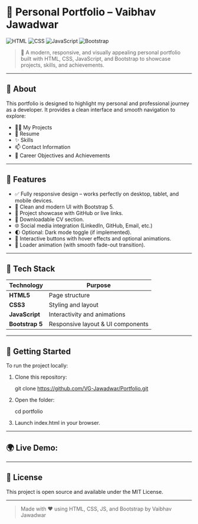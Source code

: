 # 💼 Personal Portfolio – Vaibhav Jawadwar

![HTML](https://img.shields.io/badge/HTML5-%23E34F26.svg?&style=flat-square&logo=html5&logoColor=white)
![CSS](https://img.shields.io/badge/CSS3-%231572B6.svg?&style=flat-square&logo=css3&logoColor=white)
![JavaScript](https://img.shields.io/badge/JavaScript-%23F7DF1E.svg?&style=flat-square&logo=javascript&logoColor=black)
![Bootstrap](https://img.shields.io/badge/Bootstrap-%23563D7C.svg?&style=flat-square&logo=bootstrap&logoColor=white)

> 🚀 A modern, responsive, and visually appealing personal portfolio built with HTML, CSS, JavaScript, and Bootstrap to showcase projects, skills, and achievements.

---

## 📌 About

This portfolio is designed to highlight my personal and professional journey as a developer. It provides a clean interface and smooth navigation to explore:

- 🧑‍💻 My Projects
- 📜 Resume
- ✨ Skills
- 📫 Contact Information
- 🎯 Career Objectives and Achievements

---

## 📁 Features

- ✅ Fully responsive design – works perfectly on desktop, tablet, and mobile devices.
- 🎨 Clean and modern UI with Bootstrap 5.
- 📂 Project showcase with GitHub or live links.
- 📄 Downloadable CV section.
- 🌐 Social media integration (LinkedIn, GitHub, Email, etc.)
- 🌓 Optional: Dark mode toggle (if implemented).
- 🌟 Interactive buttons with hover effects and optional animations.
- 🔄 Loader animation (with smooth fade-out transition).

---

## 🧱 Tech Stack

| Technology  | Purpose                      |
|-------------|------------------------------|
| **HTML5**   | Page structure               |
| **CSS3**    | Styling and layout           |
| **JavaScript** | Interactivity and animations |
| **Bootstrap 5** | Responsive layout & UI components |

---

## 🚀 Getting Started

To run the project locally:

1. Clone this repository:

   git clone https://github.com/VG-Jawadwar/Portfolio.git
2. Open the folder:

   cd portfolio
3. Launch index.html in your browser.
   
---
## 🌍 Live Demo:

---
## 📃 License
This project is open source and available under the MIT License.

---
> Made with ❤️ using HTML, CSS, JS, and Bootstrap by Vaibhav Jawadwar

